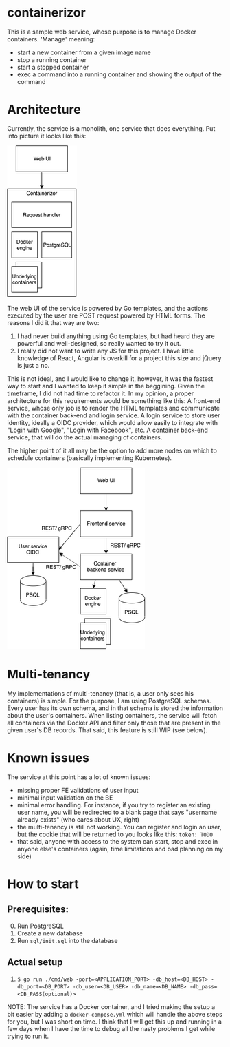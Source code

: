 # containerizor

This is a sample web service, whose purpose is to manage Docker containers. 'Manage' meaning:
- start a new container from a given image name
- stop a running container
- start a stopped container
- exec a command into a running container and showing the output of the command

# Architecture

Currently, the service is a monolith, one service that does everything. Put into picture it looks like this: 

![](./docs/architecture.png)

The web UI of the service is powered by Go templates, and the actions executed by the user are POST request powered by HTML forms.
The reasons I did it that way are two:
1. I had never build anything using Go templates, but had heard they are powerful and well-designed, so really wanted to try it out.
2. I really did not want to write any JS for this project. I have little knowledge of React, Angular is overkill for a project this size and jQuery is just a no.

This is not ideal, and I would like to change it, however, it was the fastest way to start and I wanted to keep it simple in the beggining.
Given the timeframe, I did not had time to refactor it. In my opinion, a proper architecture for this requirements would be something like this:
A front-end service, whose only job is to render the HTML templates and communicate with the container back-end and login service.
A login service to store user identity, ideally a OIDC provider, which would allow easily to integrate with "Login with Google", "Login with Facebook", etc.
A container back-end service, that will do the actual managing of containers.

The higher point of it all may be the option to add more nodes on which to schedule containers (basically implementing Kubernetes).

![](./docs/future_architecture.png)

# Multi-tenancy

My implementations of multi-tenancy (that is, a user only sees his containers) is simple. For the purpose, I am using
PostgreSQL schemas. Every user has its own schema, and in that schema is stored the information about the user's containers.
When listing containers, the service will fetch all containers via the Docker API and filter only those that are present in the given user's DB records.
That said, this feature is still WIP (see below).

# Known issues

The service at this point has a lot of known issues:
- missing proper FE validations of user input
- minimal input validation on the BE
- minimal error handling. For instance, if you try to register an existing user name, you will be redirected to a blank page that says "username already exists" (who cares about UX, right)
- the multi-tenancy is still not working. You can register and login an user, but the cookie that will be returned to you looks like this: `token: TODO`
- that said, anyone with access to the system can start, stop and exec in anyone else's containers (again, time limitations and bad planning on my side)

# How to start

## Prerequisites:
0. Run PostgreSQL
00. Create a new database
000. Run `sql/init.sql` into the database

## Actual setup
1. `$ go run ./cmd/web -port=<APPLICATION_PORT> -db_host=<DB_HOST> -db_port=<DB_PORT> -db_user=<DB_USER> -db_name=<DB_NAME> -db_pass=<DB_PASS(optional)>`

NOTE: The service has a Docker container, and I tried making the setup a bit easier by adding a `docker-compose.yml` which will handle the above steps for you, but I was short on time. I think that I will get this up and running in a few days when I have the time to debug all the nasty problems I get while trying to run it.